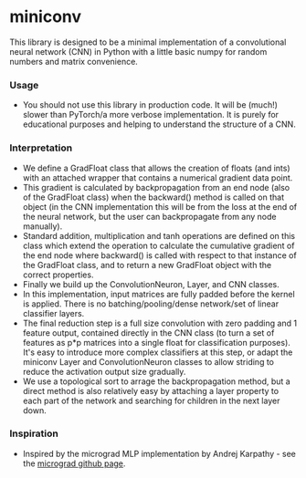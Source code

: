 # miniconv

This library is designed to be a minimal implementation of a convolutional
neural network (CNN) in Python with a little basic numpy for random numbers and matrix convenience.

### Usage

- You should not use this library in production code. It will be (much!) slower
  than PyTorch/a more verbose implementation. It is purely for educational
  purposes and helping to understand the structure of a CNN.
  
### Interpretation

- We define a GradFloat class that allows the creation of floats (and ints) with
  an attached wrapper that contains a numerical gradient data point.
- This gradient is calculated by backpropagation from an end node (also of the
  GradFloat class) when the backward() method is called on that object (in the
  CNN implementation this will be from the loss at the end of the neural
  network, but the user can backpropagate from any node manually).
- Standard addition, multiplication and tanh operations are defined on
  this class which extend the operation to calculate the cumulative gradient of
  the end node where backward() is called with respect to that instance of the
  GradFloat class, and to return a new GradFloat object with the correct
  properties.
- Finally we build up the ConvolutionNeuron, Layer, and CNN classes.
- In this implementation, input matrices are fully padded before the kernel is
  applied. There is no batching/pooling/dense network/set of linear classifier
  layers.
- The final reduction step is a full size convolution with zero padding and 1 feature output, contained directly in the CNN
  class (to turn a set of features as p\*p matrices into a single float for classification purposes). It's easy to introduce more complex classifiers at this step, or adapt the miniconv Layer and ConvolutionNeuron classes to allow striding to reduce the activation output size gradually.
- We use a topological sort to arrage the backpropagation method, but a direct
  method is also relatively easy by attaching a layer property to each part of
  the network and searching for children in the next layer down.

### Inspiration

- Inspired by the micrograd MLP implementation by Andrej Karpathy - see the
  [micrograd github page](https://github.com/karpathy/micrograd).
